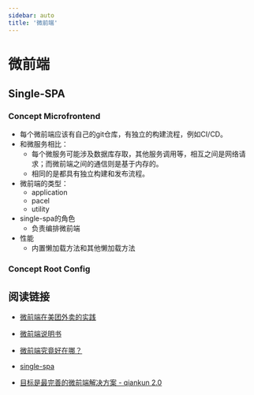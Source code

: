 ```yaml
---
sidebar: auto
title: '微前端'
---
```


# 微前端

## Single-SPA

### Concept Microfrontend

- 每个微前端应该有自己的git仓库，有独立的构建流程，例如CI/CD。
- 和微服务相比：
  - 每个微服务可能涉及数据库存取，其他服务调用等，相互之间是网络请求；而微前端之间的通信则是基于内存的。
  - 相同的是都具有独立构建和发布流程。
- 微前端的类型：
  - application
  - pacel
  - utility
- single-spa的角色
  - 负责编排微前端
- 性能
  - 内置懒加载方法和其他懒加载方法

### Concept Root Config





## 阅读链接

- [微前端在美团外卖的实践](https://zhuanlan.zhihu.com/p/109548596)

- [微前端说明书](https://zhuanlan.zhihu.com/p/82051427)
- [微前端究竟好在哪？](https://www.infoq.cn/article/eak269wctZckcG3Spm2o)

- [single-spa](https://single-spa.js.org/docs/getting-started-overview)

- [目标是最完善的微前端解决方案 - qiankun 2.0](https://zhuanlan.zhihu.com/p/131022025)

